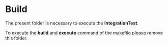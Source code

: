 # Build

The present folder is necessary to execute the **IntegrationTest**.

To execute the **build** and **execute** command of the makefile please remove this folder. 
